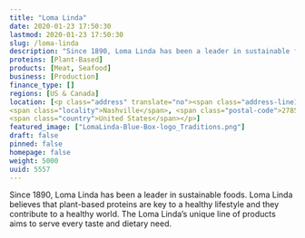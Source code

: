 ```yaml
---
title: "Loma Linda"
date: 2020-01-23 17:50:30
lastmod: 2020-01-23 17:50:30
slug: /loma-linda
description: "Since 1890, Loma Linda has been a leader in sustainable foods. Loma Linda believes that plant-based proteins are key to a healthy lifestyle and they contribute to a healthy world. The Loma Linda’s unique line of products aims to serve every taste and dietary need."
proteins: [Plant-Based]
products: [Meat, Seafood]
business: [Production]
finance_type: []
regions: [US & Canada]
location: [<p class="address" translate="no"><span class="address-line1">Industry Court</span><br>
<span class="locality">Nashville</span>, <span class="postal-code">27856</span><br>
<span class="country">United States</span></p>]
featured_image: ["LomaLinda-Blue-Box-logo_Traditions.png"]
draft: false
pinned: false
homepage: false
weight: 5000
uuid: 5557
---
```

<p>Since 1890, Loma Linda has been a leader in sustainable foods. Loma Linda believes that plant-based proteins are key to a healthy lifestyle and they contribute to a healthy world. The Loma Linda’s unique line of products aims to serve every taste and dietary need.</p>
